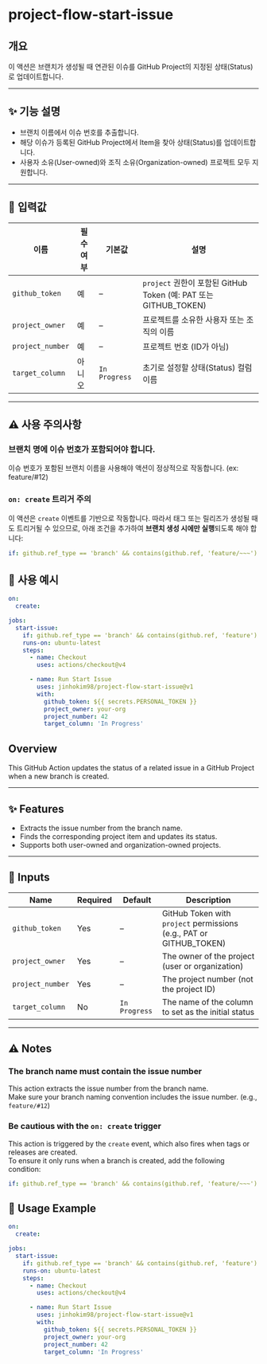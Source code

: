 # project-flow-start-issue

## 개요

이 액션은 브랜치가 생성될 때 연관된 이슈를 GitHub Project의 지정된 상태(Status)로 업데이트합니다.

---

## ✨ 기능 설명

- 브랜치 이름에서 이슈 번호를 추출합니다.
- 해당 이슈가 등록된 GitHub Project에서 Item을 찾아 상태(Status)를 업데이트합니다.
- 사용자 소유(User-owned)와 조직 소유(Organization-owned) 프로젝트 모두 지원합니다.

---

## 🧾 입력값

| 이름             | 필수 여부 | 기본값        | 설명                                                             |
| ---------------- | --------- | ------------- | ---------------------------------------------------------------- |
| `github_token`   | 예        | –             | `project` 권한이 포함된 GitHub Token (예: PAT 또는 GITHUB_TOKEN) |
| `project_owner`  | 예        | –             | 프로젝트를 소유한 사용자 또는 조직의 이름                        |
| `project_number` | 예        | –             | 프로젝트 번호 (ID가 아님)                                        |
| `target_column`  | 아니오    | `In Progress` | 초기로 설정할 상태(Status) 컬럼 이름                             |

---

## ⚠️ 사용 주의사항

### 브랜치 명에 이슈 번호가 포함되어야 합니다.

이슈 번호가 포함된 브랜치 이름을 사용해야 액션이 정상적으로 작동합니다. (ex: feature/#12)

### `on: create` 트리거 주의

이 액션은 `create` 이벤트를 기반으로 작동합니다. 따라서 태그 또는 릴리즈가 생성될 때도 트리거될 수 있으므로, 아래 조건을 추가하여 **브랜치 생성 시에만 실행**되도록 해야 합니다:

```yaml
if: github.ref_type == 'branch' && contains(github.ref, 'feature/~~~')
```

## 🔁 사용 예시

```yaml
on:
  create:

jobs:
  start-issue:
    if: github.ref_type == 'branch' && contains(github.ref, 'feature')
    runs-on: ubuntu-latest
    steps:
      - name: Checkout
        uses: actions/checkout@v4

      - name: Run Start Issue
        uses: jinhokim98/project-flow-start-issue@v1
        with:
          github_token: ${{ secrets.PERSONAL_TOKEN }}
          project_owner: your-org
          project_number: 42
          target_column: 'In Progress'
```

## Overview

This GitHub Action updates the status of a related issue in a GitHub Project when a new branch is created.

---

## ✨ Features

- Extracts the issue number from the branch name.
- Finds the corresponding project item and updates its status.
- Supports both user-owned and organization-owned projects.

---

## 🧾 Inputs

| Name             | Required | Default       | Description                                                         |
| ---------------- | -------- | ------------- | ------------------------------------------------------------------- |
| `github_token`   | Yes      | –             | GitHub Token with `project` permissions (e.g., PAT or GITHUB_TOKEN) |
| `project_owner`  | Yes      | –             | The owner of the project (user or organization)                     |
| `project_number` | Yes      | –             | The project number (not the project ID)                             |
| `target_column`  | No       | `In Progress` | The name of the column to set as the initial status                 |

---

## ⚠️ Notes

### The branch name must contain the issue number

This action extracts the issue number from the branch name.  
Make sure your branch naming convention includes the issue number. (e.g., `feature/#12`)

### Be cautious with the `on: create` trigger

This action is triggered by the `create` event, which also fires when tags or releases are created.  
To ensure it only runs when a branch is created, add the following condition:

```yaml
if: github.ref_type == 'branch' && contains(github.ref, 'feature/~~~')
```

## 🔁 Usage Example

```yaml
on:
  create:

jobs:
  start-issue:
    if: github.ref_type == 'branch' && contains(github.ref, 'feature')
    runs-on: ubuntu-latest
    steps:
      - name: Checkout
        uses: actions/checkout@v4

      - name: Run Start Issue
        uses: jinhokim98/project-flow-start-issue@v1
        with:
          github_token: ${{ secrets.PERSONAL_TOKEN }}
          project_owner: your-org
          project_number: 42
          target_column: 'In Progress'
```
